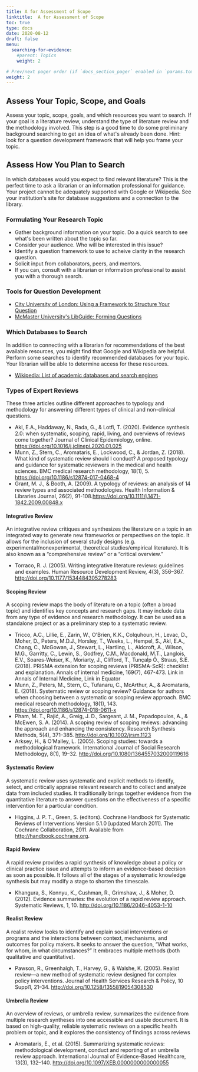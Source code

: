 ```yaml
---
title: A for Assessment of Scope
linktitle:  A for Assessment of Scope
toc: true
type: docs
date: 2020-08-12
draft: false
menu:
  searching-for-evidence:
    #parent: Topics
    weight: 2

# Prev/next pager order (if `docs_section_pager` enabled in `params.toml`)
weight: 2
---
```




## Assess Your Topic, Scope, and Goals

Assess your topic, scope, goals, and which resources you want to search. If your goal is a literature review, understand the type of literature review and the methodology involved. This step is a good time to do some preliminary background searching to get an idea of what's already been done. Hint: look for a question development framework that will help you frame your topic.

## Assess How You Plan to Search

In which databases would you expect to find relevant literature? This is the perfect time to ask a librarian or an information professional for guidance. Your project cannot be adequately supported with Google or Wikipedia. See your institution's site for database suggestions and a connection to the library.

### Formulating Your Research Topic

* Gather background information on your topic. Do a quick search to see what's been written about the topic so far.
* Consider your audience. Who will be interested in this issue?
* Identify a question framework to use to acheive clarity in the research question.
* Solicit input from collaborators, peers, and mentors.
* If you can, consult with a librarian or information professional to assist you with a thorough search.

### Tools for Question Development

* [City University of London: Using a Framework to Structure Your Question](https://libguides.city.ac.uk/postgraduate_research/frameworks)
* [McMaster University's LibGuide: Forming Questions](https://hslmcmaster.libguides.com/c.php?g=306765&p=2044787)


### Which Databases to Search

In addition to connecting with a librarian for recommendations of the best available resources, you might find that Google and Wikipedia are helpful. Perform some searches to identify recommended databases for your topic. Your librarian will be able to determine access for these resources.

* [Wikipedia: List of academic databases and search engines](https://en.wikipedia.org/wiki/List_of_academic_databases_and_search_engines)

### Types of Expert Reviews


These three articles outline different approaches to typology and methodology for answering different types of clinical and non-clinical questions.

* Akl, E.A., Haddaway, N., Rada, G., & Lotfi, T. (2020). Evidence synthesis 2.0: when systematic, scoping, rapid, living, and overviews of reviews come together? Journal of Clinical Epidemiology, online. https://doi.org/10.1016/j.jclinepi.2020.01.025
* Munn, Z., Stern, C., Aromataris, E., Lockwood, C., & Jordan, Z. (2018). What kind of systematic review should I conduct? A proposed typology and guidance for systematic reviewers in the medical and health sciences. BMC medical research methodology, 18(1), 5. https://doi.org/10.1186/s12874-017-0468-4
* Grant, M. J., & Booth, A. (2009). A typology of reviews: an analysis of 14 review types and associated methodologies. Health Information & Libraries Journal, 26(2), 91-108.https://doi.org/10.1111/j.1471-1842.2009.00848.x

#### Integrative Review

An integrative review critiques and synthesizes the literature on a topic in an integrated way to generate new frameworks or perspectives on the topic.  It allows for the inclusion of several study designs (e.g. experimental/nonexperimental, theoretical studies/empirical literature). It is also known as a “comprehensive review” or a “critical overview.”

* Torraco, R. J. (2005). Writing integrative literature reviews: guidelines and examples. Human Resource Development Review, 4(3), 356–367. http://doi.org/10.1177/1534484305278283

#### Scoping Review

A scoping review maps the body of literature on a topic (often a broad topic) and identifies key concepts and research gaps.  It may include data from any type of evidence and research methodology.  It can be used as a standalone project or as a preliminary step to a systematic review.

* Tricco, A.C., Lillie, E., Zarin, W., O'Brien, K.K., Colquhoun, H., Levac, D., Moher, D., Peters, M.D.J., Horsley, T., Weeks, L., Hempel, S., Akl, E.A., Chang, C., McGowan, J., Stewart, L., Hartling, L., Aldcroft, A., Wilson, M.G., Garritty, C., Lewin, S., Godfrey, C.M., Macdonald, M.T., Langlois, E.V., Soares-Weiser, K., Moriarty, J., Clifford, T., Tunçalp Ö., Straus, S.E. (2018). PRISMA extension for scoping reviews (PRISMA-ScR): checklist and explanation. Annals of internal medicine, 169(7), 467-473. Link in Annals of Internal Medicine, Link in Equator
* Munn, Z., Peters, M., Stern, C., Tufanaru, C., McArthur, A., & Aromataris, E. (2018). Systematic review or scoping review? Guidance for authors when choosing between a systematic or scoping review approach. BMC medical research methodology, 18(1), 143. https://doi.org/10.1186/s12874-018-0611-x
* Pham, M. T., Rajić, A., Greig, J. D., Sargeant, J. M., Papadopoulos, A., & McEwen, S. A. (2014). A scoping review of scoping reviews: advancing the approach and enhancing the consistency. Research Synthesis Methods, 5(4), 371–385. http://doi.org/10.1002/jrsm.1123
* Arksey, H., & O’Malley, L. (2005). Scoping studies: towards a methodological framework. International Journal of Social Research Methodology, 8(1), 19–32. http://doi.org/10.1080/1364557032000119616

#### Systematic Review

A systematic review uses systematic and explicit methods to identify, select, and critically appraise relevant research and to collect and analyze data from included studies.  It traditionally brings together evidence from the quantitative literature to answer questions on the effectiveness of a specific intervention for a particular condition.

* Higgins, J. P. T., Green, S. (editors). Cochrane Handbook for Systematic Reviews of Interventions Version 5.1.0 [updated March 2011]. The Cochrane Collaboration, 2011. Available from http://handbook.cochrane.org.


#### Rapid Review

A rapid review provides a rapid synthesis of knowledge about a policy or clinical practice issue and attempts to inform an evidence-based decision as soon as possible.  It follows all of the stages of a systematic knowledge synthesis but may modify a stage to shorten the timescale.

* Khangura, S., Konnyu, K., Cushman, R., Grimshaw, J., & Moher, D. (2012). Evidence summaries: the evolution of a rapid review approach. Systematic Reviews, 1, 10. http://doi.org/10.1186/2046-4053-1-10

#### Realist Review

A realist review looks to identify and explain social interventions or programs and the interactions between context, mechanisms, and outcomes for policy makers.  It seeks to answer the question, “What works, for whom, in what circumstances?”  It embraces multiple methods (both qualitative and quantitative).

* Pawson, R., Greenhalgh, T., Harvey, G., & Walshe, K. (2005). Realist review—a new method of systematic review designed for complex policy interventions. Journal of Health Services Research & Policy, 10 Suppl1, 21–34. http://doi.org/10.1258/1355819054308530


#### Umbrella Review

An overview of reviews, or umbrella review, summarizes the evidence from multiple research syntheses into one accessible and usable document.  It is based on high-quality, reliable systematic reviews on a specific health problem or topic, and it explores the consistency of findings across reviews

* Aromataris, E., et al. (2015). Summarizing systematic reviews: methodological development, conduct and reporting of an umbrella review approach. International Journal of Evidence-Based Healthcare, 13(3), 132–140. http://doi.org/10.1097/XEB.0000000000000055


